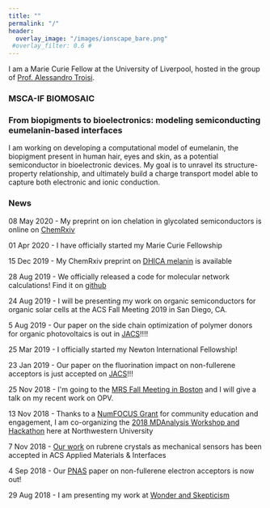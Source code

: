 ```yaml
---
title: ""
permalink: "/"
header:
  overlay_image: "/images/ionscape_bare.png"
 #overlay_filter: 0.6 #
---
```


I am a Marie Curie Fellow at the University of Liverpool, hosted in the group of [Prof. Alessandro Troisi](https://www.liverpool.ac.uk/chemistry/staff/alessandro-troisi/).

### **MSCA-IF BIOMOSAIC**
### From biopigments to bioelectronics: modeling semiconducting eumelanin-based interfaces

I am working on developing a computational model of eumelanin, the biopigment present in human hair, eyes and skin, as a potential semiconductor in bioelectronic devices. My goal is to unravel its structure-property relationship, and ultimately build a charge transport model able to capture both electronic and ionic conduction.


### News

08 May 2020 - My preprint on ion chelation in glycolated semiconductors is online on [ChemRxiv](https://chemrxiv.org/articles/Ion_Coordination_and_Chelation_in_a_Glycolated_Polymer_Semiconductor_Molecular_Dynamics_and_X-Ray_Fluorescence_Study/12264308) 

01 Apr 2020 - I have officially started my Marie Curie Fellowship

15 Dec 2019 - My ChemRxiv preprint on [DHICA melanin](https://chemrxiv.org/articles/Relation_Between_Local_Structure_Electric_Dipole_and_Charge_Carrier_Dynamics_in_DHICA_Melanin_a_Model_for_Biocompatible_Semiconductors/11323016) is available

28 Aug 2019 - We officially released a code for molecular network calculations! Find it on [github](https://github.com/kugupu/kugupu)

24 Aug 2019 - I will be presenting my work on organic semiconductors for organic solar cells at the ACS Fall Meeting 2019 in San Diego, CA.

 5 Aug 2019 - Our paper on the side chain optimization of polymer donors for organic photovoltaics is out in [JACS](https://pubs.acs.org/doi/abs/10.1021/jacs.9b03770)!!!!

25 Mar 2019 - I officially started my Newton International Fellowship!

23 Jan 2019 - Our paper on the fluorination impact on non-fullerene acceptors is just accepted on [JACS](https://pubs.acs.org/doi/10.1021/jacs.8b13653)!!!

25 Nov 2018 - I'm going to the [MRS Fall Meeting in Boston](https://www.mrs.org/fall2018) and I will give a talk on my recent work on OPV.

13 Nov 2018 - Thanks to a [NumFOCUS Grant](https://numfocus.org/blog/summer-2018-open-source-development-grants) for community education and engagement, I am co-organizing the [2018 MDAnalysis Workshop and Hackathon](https://www.workshop.mdanalysis.org) here at Northwestern University

7 Nov 2018 - [Our work](https://pubs.acs.org/doi/10.1021/acsami.8b15319) on rubrene crystals as mechanical sensors has been accepted in ACS Applied Materials & Interfaces

4 Sep 2018 - Our [PNAS](http://www.pnas.org/content/early/2018/08/15/1807535115) paper on non-fullerene electron acceptors is now out!

29 Aug 2018 - I am presenting my work at [Wonder and Skepticism](http://www.wonderandskepticism.com/about)
